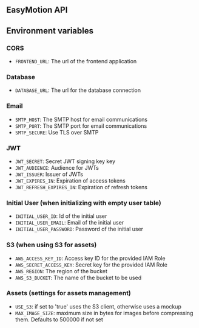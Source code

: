 ## EasyMotion API

## Environment variables

### CORS

- `FRONTEND_URL`: The url of the frontend application

### Database

- `DATABASE_URL`: The url for the database connection

### Email

- `SMTP_HOST`: The SMTP host for email communications
- `SMTP_PORT`: The SMTP port for email communications
- `SMTP_SECURE`: Use TLS over SMTP

### JWT

- `JWT_SECRET`: Secret JWT signing key key
- `JWT_AUDIENCE`: Audience for JWTs
- `JWT_ISSUER`: Issuer of JWTs
- `JWT_EXPIRES_IN`: Expiration of access tokens
- `JWT_REFRESH_EXPIRES_IN`: Expiration of refresh tokens

### Initial User (when initializing with empty user table)

- `INITIAL_USER_ID`: Id of the initial user
- `INITIAL_USER_EMAIL`: Email of the initial user
- `INITIAL_USER_PASSWORD`: Password of the initial user

### S3 (when using S3 for assets)

- `AWS_ACCESS_KEY_ID`: Access key ID for the provided IAM Role
- `AWS_SECRET_ACCESS_KEY`: Secret key for the provided IAM Role
- `AWS_REGION`: The region of the bucket
- `AWS_S3_BUCKET`: The name of the bucket to be used

### Assets (settings for assets management)

- `USE_S3`: if set to 'true' uses the S3 client, otherwise uses a mockup
- `MAX_IMAGE_SIZE`: maximum size in bytes for images before compressing them. Defaults to 500000 if not set
